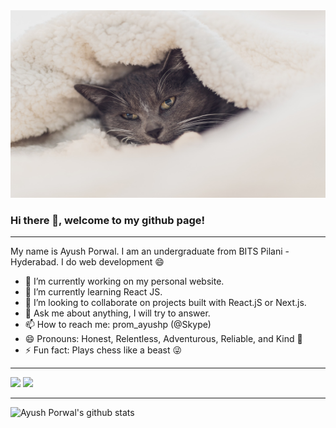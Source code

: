 <img src="./catcover.jpg" alt="cover-image" width = '100%' height = '300px'/>

### Hi there 👋, welcome to my github page!

---

My name is Ayush Porwal. I am an undergraduate from BITS Pilani - Hyderabad. I do web development 😄

- 🔭 I’m currently working on my personal website.
- 🌱 I’m currently learning React JS.
- 👯 I’m looking to collaborate on projects built with React.jS or Next.js.
- 💬 Ask me about anything, I will try to answer.
- 📫 How to reach me: prom_ayushp (@Skype)
- 😄 Pronouns: Honest, Relentless, Adventurous, Reliable, and Kind 🥰
- ⚡ Fun fact: Plays chess like a beast 😜

---

![](https://komarev.com/ghpvc/?username=Ayush-Porwal)
![](https://hit.yhype.me/github/profile?user_id=31033167)

---

![Ayush Porwal's github stats](https://github-readme-stats.vercel.app/api?username=Ayush-Porwal&show_icons=true&hide_border=true)
<!--
**Ayush-Porwal/Ayush-Porwal** is a ✨ _special_ ✨ repository because its `README.md` (this file) appears on your GitHub profile.

Here are some ideas to get you started:
- 🤔 I’m looking for help with
-->
